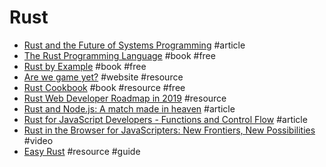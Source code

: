 # Rust

- [Rust and the Future of Systems Programming](https://hacks.mozilla.org/2016/11/rust-and-the-future-of-systems-programming) #article
- [The Rust Programming Language](https://doc.rust-lang.org/book) #book #free
- [Rust by Example](http://rustbyexample.com) #book #free
- [Are we game yet?](http://arewegameyet.com) #website #resource
- [Rust Cookbook](https://rust-lang-nursery.github.io/rust-cookbook) #book #resource #free
- [Rust Web Developer Roadmap in 2019](https://github.com/csharad/rust-web-developer-roadmap) #resource
- [Rust and Node.js: A match made in heaven](https://blog.logrocket.com/rust-and-node-js-a-match-made-in-heaven) #article
- [Rust for JavaScript Developers - Functions and Control Flow](http://www.sheshbabu.com/posts/rust-for-javascript-developers-functions-and-control-flow) #article
- [Rust in the Browser for JavaScripters: New Frontiers, New Possibilities](https://www.youtube.com/watch?v=ohuTy8MmbLc) #video
- [Easy Rust](https://github.com/Dhghomon/easy_rust) #resource #guide
